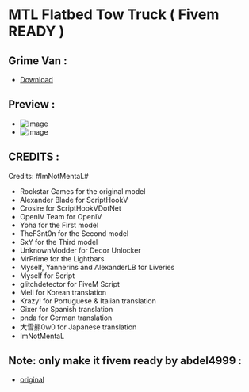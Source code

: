 
# MTL Flatbed Tow Truck ( Fivem READY )

## Grime Van :
- [Download](https://github.com/AbdeLhere/0r-flatbed)
## Preview :
- ![image](https://github.com/AbdeLhere/0r-flatbed/assets/140607607/8fb4df7a-837e-4fe0-ad9f-34aae28d33ba)
- ![image](https://github.com/AbdeLhere/0r-flatbed/assets/140607607/57a299e2-94da-4fb5-9309-340ddbd8db5f)
## CREDITS : 
Credits: #ImNotMentaL#
- Rockstar Games for the original model
- Alexander Blade for ScriptHookV
- Crosire for ScriptHookVDotNet
- OpenIV Team for OpenIV
- Yoha for the First model
- TheF3nt0n for the Second model
- SxY for the Third model
- UnknownModder for Decor Unlocker
- MrPrime for the Lightbars
- Myself, Yannerins and AlexanderLB for Liveries
- Myself for Script
- glitchdetector for FiveM Script
- Mell for Korean translation
- Krazy! for Portuguese & Italian translation
- Gixer for Spanish translation
- pnda for German translation
- 大雪熊0w0 for Japanese translation
- ImNotMentaL
## Note: only make it fivem ready by abdel4999 : 
- [original](https://www.gta5-mods.com/vehicles/mtl-flatbed-tow-truck) 
